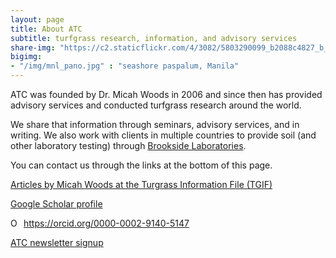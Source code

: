 ```yaml
---
layout: page
title: About ATC
subtitle: turfgrass research, information, and advisory services
share-img: "https://c2.staticflickr.com/4/3082/5803290099_b2088c4827_b_d.jpg"
bigimg: 
- "/img/mnl_pano.jpg" : "seashore paspalum, Manila"
---
```


ATC was founded by Dr. Micah Woods in 2006 and since then has provided advisory services and conducted turfgrass research around the world.

We share that information through seminars, advisory services, and in writing. We also work with clients in multiple countries to provide soil (and other laboratory testing) through [Brookside Laboratories](https://www.blinc.com/). 

You can contact us through the links at the bottom of this page. 

[Articles by Micah Woods at the Turgrass Information File (TGIF)](http://ticpass.lib.msu.edu/cgi-bin/flinkbora.pl?name=Woods,%20Micah)

[Google Scholar profile](https://scholar.google.com/citations?user=JAlxOXEAAAAJ&hl=en)

<div itemscope itemtype="https://schema.org/Person"><a itemprop="sameAs" content="https://orcid.org/0000-0002-9140-5147" href="https://orcid.org/0000-0002-9140-5147" target="orcid.widget" rel="me noopener noreferrer" style="vertical-align:top;"><img src="https://orcid.org/sites/default/files/images/orcid_16x16.png" style="width:1em;margin-right:.5em;" alt="ORCID iD icon">https://orcid.org/0000-0002-9140-5147</a></div>

[ATC newsletter signup](https://www.asianturfgrass.com/lists/)




